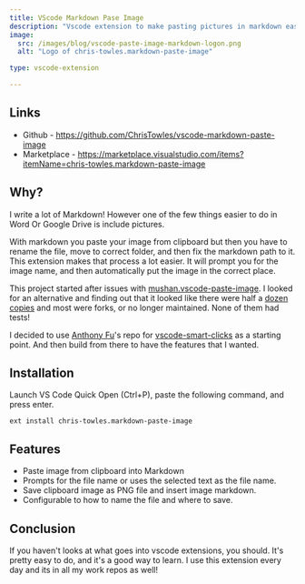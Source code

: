 ```yaml
---
title: VScode Markdown Pase Image
description: "Vscode extension to make pasting pictures in markdown easier"
image:
  src: /images/blog/vscode-paste-image-markdown-logon.png
  alt: "Logo of chris-towles.markdown-paste-image"

type: vscode-extension

---
```


## Links

- Github - <https://github.com/ChrisTowles/vscode-markdown-paste-image>
- Marketplace - <https://marketplace.visualstudio.com/items?itemName=chris-towles.markdown-paste-image>


## Why?
I write a lot of Markdown! However one of the few things easier to do in Word Or Google Drive is include pictures. 

With markdown you paste your image from clipboard but then you have to rename the file, move to correct folder, and then fix the markdown path to it. This extension makes that process a lot easier. It will prompt you for the image name, and then automatically put the image in the correct place. 

This project started after issues with [mushan.vscode-paste-image](https://marketplace.visualstudio.com/items?itemName=mushan.vscode-paste-image). I looked for an alternative and finding out that it looked like there were half a [dozen copies](https://marketplace.visualstudio.com/search?term=image%20paste%20markdown&target=VSCode&category=Other&sortBy=Relevance) and most were forks, or no longer maintained. None of them had tests!

I decided to use [Anthony Fu](https://github.com/antfu)'s repo for [vscode-smart-clicks](https://github.com/antfu/vscode-smart-clicks) as a starting point. And then build from there to have the features that I wanted.



 
## Installation

Launch VS Code Quick Open (Ctrl+P), paste the following command, and press enter.

```
ext install chris-towles.markdown-paste-image
```

## Features

- Paste image from clipboard into Markdown
- Prompts for the file name or uses the selected text as the file name.
- Save clipboard image as PNG file and insert image markdown.
- Configurable to how to name the file and where to save.


## Conclusion

If you haven't looks at what goes into vscode extensions, you should. It's pretty easy to do, and it's a good way to learn. I use this extension every day and its in all my work repos as well!
